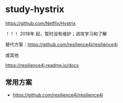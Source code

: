# study-hystrix #



https://github.com/Netflix/Hystrix

！！！ 2018年 起，暂时没有维护；进攻学习和了解

替代方案：https://github.com/resilience4j/resilience4j 

或其他



https://resilience4j.readme.io/docs



## 常用方案 ##

- https://github.com/resilience4j/resilience4j



